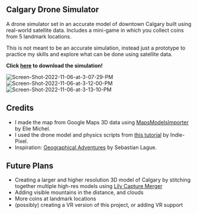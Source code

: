 ## Calgary Drone Simulator

A drone simulator set in an accurate model of downtown Calgary built using real-world satellite data. Includes a mini-game in which you collect coins from 5 landmark locations.

This is not meant to be an accurate simulation, instead just a prototype to practice my skills and explore what can be done using satellite data.

**Click [here](https://omarkhan03.itch.io/calgary-drone-simulator) to download the simulation!**

![Screen-Shot-2022-11-06-at-3-07-29-PM](https://i.ibb.co/d0JF0gM/Screen-Shot-2022-11-06-at-3-07-29-PM.png)
![Screen-Shot-2022-11-06-at-3-12-00-PM](https://i.ibb.co/M93DTyy/Screen-Shot-2022-11-06-at-3-12-00-PM.png)
![Screen-Shot-2022-11-06-at-3-13-10-PM](https://i.ibb.co/LtrMCh7/Screen-Shot-2022-11-06-at-3-13-10-PM.png)
## Credits
- I made the map from Google Maps 3D data using [MapsModelsImporter](https://github.com/eliemichel/MapsModelsImporter) by Elie Michel. 
- I used the drone model and physics scripts from [this tutorial](https://www.youtube.com/watch?v=vUyAev7YAV8&list=PL5V9qxkY_RnLyWVtxIbWY0ihiyOaAYoRr) by Indie-Pixel.
- Inspiration: [Geographical Adventures](https://github.com/SebLague/Geographical-Adventures) by Sebastian Lague.

## Future Plans
- Creating a larger and higher resolution 3D model of Calgary by stitching together multiple high-res models using [Lily Capture Merger](https://eliemichel.gumroad.com/l/KSvXuu)
- Adding visible mountains in the distance, and clouds
- More coins at landmark locations
- (possibly) creating a VR version of this project, or adding VR support
